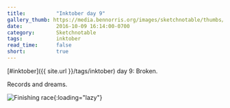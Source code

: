 ```yaml
---
title:          "Inktober day 9"
gallery_thumb: https://media.bennorris.org/images/sketchnotable/thumbs/inktober-day-09.jpg
date:           2016-10-09 16:14:00-0700
category:       Sketchnotable
tags:           inktober
read_time:      false
short:          true
---
```

[#inktober]({{ site.url }}/tags/inktober) day 9: Broken.

Records and dreams.

![Finishing race](https://media.bennorris.org/images/sketchnotable/inktober-2016/inktober-day-09.jpg){:loading="lazy"}
